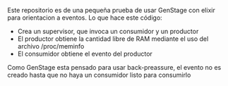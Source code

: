 Este repositorio es de una pequeña prueba de usar GenStage con elixir para orientacion a eventos. Lo que hace este código:
- Crea un supervisor, que invoca un consumidor y un productor
- El productor obtiene la cantidad libre de RAM mediante el uso del archivo /proc/meminfo
- El consumidor obtiene el evento  del productor

Como GenStage esta pensado para usar back-preassure, el evento no es creado hasta que no haya un consumidor listo para consumirlo